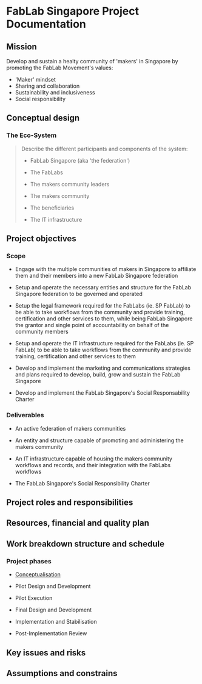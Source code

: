 # FabLab Singapore Project Documentation

## Mission

Develop and sustain a healty community of 'makers' in Singapore by promoting the FabLab Movement's values:

- 'Maker' mindset
- Sharing and collaboration
- Sustainability and inclusiveness
- Social responsibility

## Conceptual design

### The Eco-System

> Describe the different participants and components of the system:
> 
> - FabLab Singapore (aka 'the federation')
> 
> - The FabLabs
> 
> - The makers community leaders
> 
> - The makers community
> 
> - The beneficiaries
> 
> - The IT infrastructure

## Project objectives

### Scope

* Engage with the multiple communities of makers in Singapore to affiliate them and their members into a new FabLab Singapore federation

* Setup and operate the necessary entities and structure for the FabLab Singapore federation to be governed and operated

* Setup the legal framework required for the FabLabs (ie. SP FabLab) to be able to take workflows from the community and provide training, certification and other services  to them, while being FabLab Singapore the grantor and single point of accountability on behalf of the community members

* Setup and operate the IT infrastructure required for the FabLabs (ie. SP FabLab) to be able to take workflows from the community and provide training, certification and other services to them

* Develop and implement the marketing and communications strategies and plans required to develop, build, grow and sustain the FabLab Singapore

* Develop and implement the FabLab Singapore's Social Responsability Charter

### Deliverables

* An active federation of makers communities

* An entity and structure capable of promoting and administering the makers community

* An IT infrastructure capable of housing the makers community workflows and records, and their integration with the FabLabs workflows

* The FabLab Singapore's Social Responsibility Charter

## Project roles and responsibilities

## Resources, financial and quality plan

## Work breakdown structure and schedule

### Project phases

- [Conceptualisation](ConceptualisationToR.md)

- Pilot Design and Development

- Pilot Execution

- Final Design and Development

- Implementation and Stabilisation

- Post-Implementation Review

## Key issues and risks

## Assumptions and constrains
